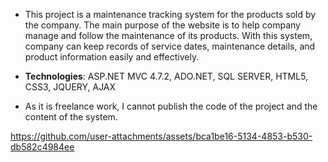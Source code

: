 - This project is a maintenance tracking system for the products sold by the company. The main purpose of the website is to help company manage and follow the maintenance of its products. With this system, company can keep records of service dates, maintenance details, and product information easily and effectively. 

- **Technologies**: ASP.NET MVC 4.7.2, ADO.NET, SQL SERVER, HTML5, CSS3, JQUERY, AJAX

- As it is freelance work, I cannot publish the code of the project and the content of the system.


https://github.com/user-attachments/assets/bca1be16-5134-4853-b530-db582c4984ee

